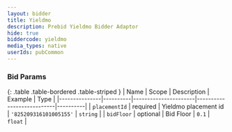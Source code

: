 ```yaml
---
layout: bidder
title: Yieldmo
description: Prebid Yieldmo Bidder Adaptor
hide: true
biddercode: yieldmo
media_types: native
userIds: pubCommon
---
```



### Bid Params

{: .table .table-bordered .table-striped }
| Name          | Scope    | Description          | Example                   | Type     |
|---------------|----------|----------------------|---------------------------|----------|
| `placementId` | required | Yieldmo placement id | `'825209316101005155'` | `string` |
| `bidFloor`    | optional |      Bid Floor       |         `0.1`          |  `float` |
